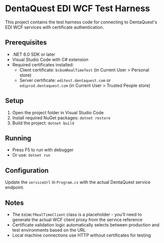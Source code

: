 # DentaQuest EDI WCF Test Harness

This project contains the test harness code for connecting to DentaQuest's EDI WCF services with certificate authentication.

## Prerequisites

- .NET 6.0 SDK or later
- Visual Studio Code with C# extension
- Required certificates installed:
  - Client certificate: `bcbsmRealTimeTest` (in Current User > Personal store)
  - Server certificate: `editest.dentaquest.com` or `ediprod.dentaquest.com` (in Current User > Trusted People store)

## Setup

1. Open the project folder in Visual Studio Code
2. Install required NuGet packages: `dotnet restore`
3. Build the project: `dotnet build`

## Running

- Press F5 to run with debugger
- Or use: `dotnet run`

## Configuration

Update the `serviceUrl` in `Program.cs` with the actual DentaQuest service endpoint.

## Notes

- The `EdiWcfRealTimeClient` class is a placeholder - you'll need to generate the actual WCF client proxy from the service reference
- Certificate validation logic automatically selects between production and test environments based on the URL
- Local machine connections use HTTP without certificates for testing